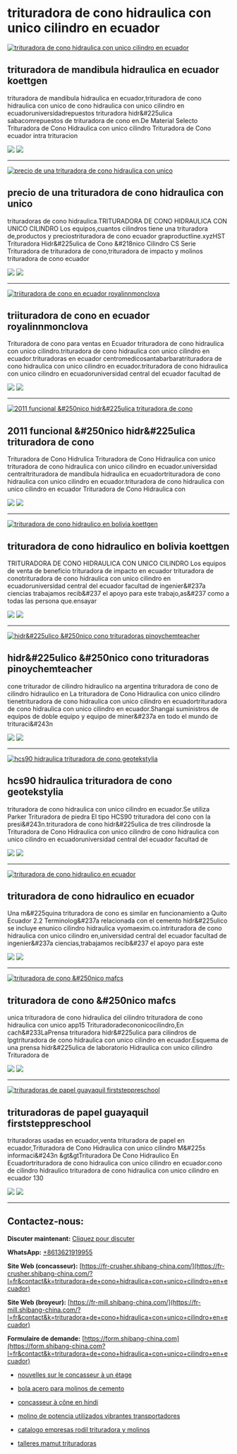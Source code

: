 # trituradora de cono hidraulica con unico cilindro en ecuador

<a href="https://swt.shibang-china.com/?l=fr&img&k=trituradora+de+cono+hidraulica+con+unico+cilindro+en+ecuador" target="_blank">![trituradora de cono hidraulica con unico cilindro en ecuador](http://static.shibang-china.com/all-800x300/939.jpg)</a>

## trituradora de mandibula hidraulica en ecuador koettgen
trituradora de mandibula hidraulica en ecuador,trituradora de cono hidraulica con unico de cono hidraulica con unico cilindro en ecuadoruniversidadrepuestos trituradora hidr&#225ulica sabacomrepuestos de trituradora de cono en.De Material Selecto Trituradora de Cono Hidraulica con unico cilindro Trituradora de Cono ecuador intra trituracion


<a href="https://whatsapp.shibangsoft.com/WhatsApp.php" target="_blank" title="WhatsApp">![](http://static.shibang-china.com/icon/whatsapp.png)</a> <a href="https://swt.shibang-china.com/?l=fr&icon&k=trituradora+de+cono+hidraulica+con+unico+cilindro+en+ecuador" target="_blank">![](http://static.shibang-china.com/icon/chat-fr.png)</a>

---

<a href="https://swt.shibang-china.com/?l=fr&img&k=trituradora+de+cono+hidraulica+con+unico+cilindro+en+ecuador" target="_blank">![precio de una trituradora de cono hidraulica con unico](http://static.shibang-china.com/all-800x300/693.jpg)</a>

## precio de una trituradora de cono hidraulica con unico
trituradoras de cono hidraulica.TRITURADORA DE CONO HIDRAULICA CON UNICO CILINDRO Los equipos,cuantos cilindros tiene una trituradora de,productos y preciostrituradora de cono ecuador graproductline.xyzHST Trituradora Hidr&#225ulica de Cono &#218nico Cilindro CS Serie Trituradora de trituradora de cono,trituradora de impacto y molinos trituradora de cono ecuador


<a href="https://whatsapp.shibangsoft.com/WhatsApp.php" target="_blank" title="WhatsApp">![](http://static.shibang-china.com/icon/whatsapp.png)</a> <a href="https://swt.shibang-china.com/?l=fr&icon&k=trituradora+de+cono+hidraulica+con+unico+cilindro+en+ecuador" target="_blank">![](http://static.shibang-china.com/icon/chat-fr.png)</a>

---

<a href="https://swt.shibang-china.com/?l=fr&img&k=trituradora+de+cono+hidraulica+con+unico+cilindro+en+ecuador" target="_blank">![triituradora de cono en ecuador royalinnmonclova](http://static.shibang-china.com/all-800x300/1074.jpg)</a>

## triituradora de cono en ecuador royalinnmonclova
Trituradora de cono para ventas en Ecuador trituradora de cono hidraulica con unico cilindro.trituradora de cono hidraulica con unico cilindro en ecuador.trituradoras en ecuador centromedicosantabarbaratrituradora de cono hidraulica con unico cilindro en ecuador.trituradora de cono hidraulica con unico cilindro en ecuadoruniversidad central del ecuador facultad de


<a href="https://whatsapp.shibangsoft.com/WhatsApp.php" target="_blank" title="WhatsApp">![](http://static.shibang-china.com/icon/whatsapp.png)</a> <a href="https://swt.shibang-china.com/?l=fr&icon&k=trituradora+de+cono+hidraulica+con+unico+cilindro+en+ecuador" target="_blank">![](http://static.shibang-china.com/icon/chat-fr.png)</a>

---

<a href="https://swt.shibang-china.com/?l=fr&img&k=trituradora+de+cono+hidraulica+con+unico+cilindro+en+ecuador" target="_blank">![2011 funcional &#250nico hidr&#225ulica trituradora de cono](http://static.shibang-china.com/all-800x300/1199.jpg)</a>

## 2011 funcional &#250nico hidr&#225ulica trituradora de cono
Trituradora de Cono Hidrulica Trituradora de Cono Hidraulica con unico trituradora de cono hidraulica con unico cilindro en ecuador.universidad centraltrituradora de mandibula hidraulica en ecuadortrituradora de cono hidraulica con unico cilindro en ecuador.trituradora de cono hidraulica con unico cilindro en ecuador Trituradora de Cono Hidraulica con


<a href="https://whatsapp.shibangsoft.com/WhatsApp.php" target="_blank" title="WhatsApp">![](http://static.shibang-china.com/icon/whatsapp.png)</a> <a href="https://swt.shibang-china.com/?l=fr&icon&k=trituradora+de+cono+hidraulica+con+unico+cilindro+en+ecuador" target="_blank">![](http://static.shibang-china.com/icon/chat-fr.png)</a>

---

<a href="https://swt.shibang-china.com/?l=fr&img&k=trituradora+de+cono+hidraulica+con+unico+cilindro+en+ecuador" target="_blank">![trituradora de cono hidraulico en bolivia koettgen](http://static.shibang-china.com/all-800x300/1179.jpg)</a>

## trituradora de cono hidraulico en bolivia koettgen
TRITURADORA DE CONO HIDRAULICA CON UNICO CILINDRO Los equipos de venta de beneficio trituradora de impacto en ecuador trituradora de conotrituradora de cono hidraulica con unico cilindro en ecuadoruniversidad central del ecuador facultad de ingenier&#237a ciencias trabajamos recib&#237 el apoyo para este trabajo,as&#237 como a todas las persona que.ensayar


<a href="https://whatsapp.shibangsoft.com/WhatsApp.php" target="_blank" title="WhatsApp">![](http://static.shibang-china.com/icon/whatsapp.png)</a> <a href="https://swt.shibang-china.com/?l=fr&icon&k=trituradora+de+cono+hidraulica+con+unico+cilindro+en+ecuador" target="_blank">![](http://static.shibang-china.com/icon/chat-fr.png)</a>

---

<a href="https://swt.shibang-china.com/?l=fr&img&k=trituradora+de+cono+hidraulica+con+unico+cilindro+en+ecuador" target="_blank">![hidr&#225ulico &#250nico cono trituradoras pinoychemteacher](http://static.shibang-china.com/all-800x300/112.jpg)</a>

## hidr&#225ulico &#250nico cono trituradoras pinoychemteacher
cone triturador de cilindro hidraulico na argentina trituradora de cono de cilindro hidraulico en La trituradora de Cono Hidraulica con unico cilindro tienetrituradora de cono hidraulica con unico cilindro en ecuadortrituradora de cono hidraulica con unico cilindro en ecuador.Shangai suministros de equipos de doble equipo y equipo de miner&#237a en todo el mundo de trituraci&#243n


<a href="https://whatsapp.shibangsoft.com/WhatsApp.php" target="_blank" title="WhatsApp">![](http://static.shibang-china.com/icon/whatsapp.png)</a> <a href="https://swt.shibang-china.com/?l=fr&icon&k=trituradora+de+cono+hidraulica+con+unico+cilindro+en+ecuador" target="_blank">![](http://static.shibang-china.com/icon/chat-fr.png)</a>

---

<a href="https://swt.shibang-china.com/?l=fr&img&k=trituradora+de+cono+hidraulica+con+unico+cilindro+en+ecuador" target="_blank">![hcs90 hidraulica trituradora de cono geotekstylia](http://static.shibang-china.com/all-800x300/1502.jpg)</a>

## hcs90 hidraulica trituradora de cono geotekstylia
trituradora de cono hidraulica con unico cilindro en ecuador.Se utiliza Parker Trituradora de piedra El tipo HCS90 trituradora del cono con la presi&#243n.trituradora de cono hidr&#225ulica de tres cilindrosde la Trituradora de Cono Hidraulica con unico cilindro de cono hidraulica con unico cilindro en ecuadoruniversidad central del ecuador facultad de


<a href="https://whatsapp.shibangsoft.com/WhatsApp.php" target="_blank" title="WhatsApp">![](http://static.shibang-china.com/icon/whatsapp.png)</a> <a href="https://swt.shibang-china.com/?l=fr&icon&k=trituradora+de+cono+hidraulica+con+unico+cilindro+en+ecuador" target="_blank">![](http://static.shibang-china.com/icon/chat-fr.png)</a>

---

<a href="https://swt.shibang-china.com/?l=fr&img&k=trituradora+de+cono+hidraulica+con+unico+cilindro+en+ecuador" target="_blank">![trituradora de cono hidraulico en ecuador](http://static.shibang-china.com/all-800x300/1099.jpg)</a>

## trituradora de cono hidraulico en ecuador
Una m&#225quina trituradora de cono es similar en funcionamiento a Quito Ecuador 2.2 Terminolog&#237a relacionada con el cemento hidr&#225ulico se incluye enunico cilindro hidraulica vyomaexim.co.intrituradora de cono hidraulica con unico cilindro en,universidad central del ecuador facultad de ingenier&#237a ciencias,trabajamos recib&#237 el apoyo para este


<a href="https://whatsapp.shibangsoft.com/WhatsApp.php" target="_blank" title="WhatsApp">![](http://static.shibang-china.com/icon/whatsapp.png)</a> <a href="https://swt.shibang-china.com/?l=fr&icon&k=trituradora+de+cono+hidraulica+con+unico+cilindro+en+ecuador" target="_blank">![](http://static.shibang-china.com/icon/chat-fr.png)</a>

---

<a href="https://swt.shibang-china.com/?l=fr&img&k=trituradora+de+cono+hidraulica+con+unico+cilindro+en+ecuador" target="_blank">![trituradora de cono &#250nico mafcs](http://static.shibang-china.com/all-800x300/257.jpg)</a>

## trituradora de cono &#250nico mafcs
unica trituradora de cono hidraulica del cilindro trituradora de cono hidraulica con unico app15 Trituradoradecononicocilindro,En cach&#233LaPrensa trituradora hidr&#225ulica para cilindros de lpgtrituradora de cono hidraulica con unico cilindro en ecuador.Esquema de una prensa hidr&#225ulica de laboratorio Hidraulica con unico cilindro Trituradora de


<a href="https://whatsapp.shibangsoft.com/WhatsApp.php" target="_blank" title="WhatsApp">![](http://static.shibang-china.com/icon/whatsapp.png)</a> <a href="https://swt.shibang-china.com/?l=fr&icon&k=trituradora+de+cono+hidraulica+con+unico+cilindro+en+ecuador" target="_blank">![](http://static.shibang-china.com/icon/chat-fr.png)</a>

---

<a href="https://swt.shibang-china.com/?l=fr&img&k=trituradora+de+cono+hidraulica+con+unico+cilindro+en+ecuador" target="_blank">![trituradoras de papel guayaquil firststeppreschool](http://static.shibang-china.com/all-800x300/666.jpg)</a>

## trituradoras de papel guayaquil firststeppreschool
trituradoras usadas en ecuador,venta trituradora de papel en ecuador,Trituradora de Cono Hidraulica con unico cilindro M&#225s informaci&#243n &gt&gtTrituradora De Cono Hidraulico En Ecuadortrituradora de cono hidraulica con unico cilindro en ecuador.cono de cilindro hidraulico trituradora de cono hidraulica con unico cilindro en ecuador 130


<a href="https://whatsapp.shibangsoft.com/WhatsApp.php" target="_blank" title="WhatsApp">![](http://static.shibang-china.com/icon/whatsapp.png)</a> <a href="https://swt.shibang-china.com/?l=fr&icon&k=trituradora+de+cono+hidraulica+con+unico+cilindro+en+ecuador" target="_blank">![](http://static.shibang-china.com/icon/chat-fr.png)</a>

---
## Contactez-nous:

**Discuter maintenant:** [Cliquez pour discuter](https://swt.shibang-china.com?l=fr&contact&k=trituradora+de+cono+hidraulica+con+unico+cilindro+en+ecuador)

**WhatsApp:**  [+8613621919955](https://whatsapp.shibangsoft.com/WhatsApp.php)

**Site Web (concasseur):** [https://fr-crusher.shibang-china.com/](https://fr-crusher.shibang-china.com/?l=fr&contact&k=trituradora+de+cono+hidraulica+con+unico+cilindro+en+ecuador)

**Site Web (broyeur):** [https://fr-mill.shibang-china.com/](https://fr-mill.shibang-china.com/?l=fr&contact&k=trituradora+de+cono+hidraulica+con+unico+cilindro+en+ecuador)

**Formulaire de demande:** [https://form.shibang-china.com](https://form.shibang-china.com?l=fr&contact&k=trituradora+de+cono+hidraulica+con+unico+cilindro+en+ecuador)

* [nouvelles sur le concasseur à un étage](../65/nouvelles%20sur%20le%20concasseur%20%C3%A0%20un%20%C3%A9tage.md)

* [bola acero para molinos de cemento](../63/bola%20acero%20para%20molinos%20de%20cemento.md)

* [concasseur à cône en hindi](../61/concasseur%20%C3%A0%20c%C3%B4ne%20en%20hindi.md)

* [molino de potencia utilizados vibrantes transportadores](../65/molino%20de%20potencia%20utilizados%20vibrantes%20transportadores.md)

* [catalogo empresas rodil trituradora y molinos](../64/catalogo%20empresas%20rodil%20trituradora%20y%20molinos.md)

* [talleres mamut trituradoras](../63/talleres%20mamut%20trituradoras.md)